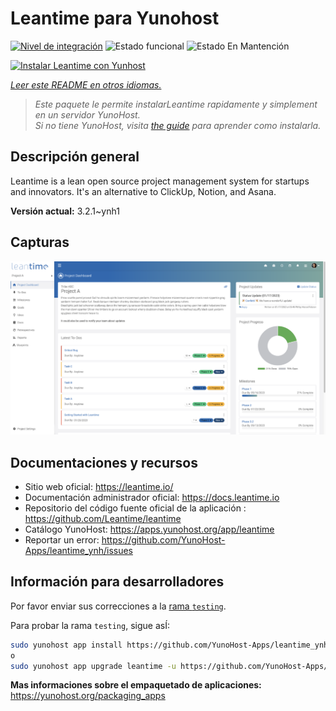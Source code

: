 <!--
Este archivo README esta generado automaticamente<https://github.com/YunoHost/apps/tree/master/tools/readme_generator>
No se debe editar a mano.
-->

# Leantime para Yunohost

[![Nivel de integración](https://dash.yunohost.org/integration/leantime.svg)](https://ci-apps.yunohost.org/ci/apps/leantime/) ![Estado funcional](https://ci-apps.yunohost.org/ci/badges/leantime.status.svg) ![Estado En Mantención](https://ci-apps.yunohost.org/ci/badges/leantime.maintain.svg)

[![Instalar Leantime con Yunhost](https://install-app.yunohost.org/install-with-yunohost.svg)](https://install-app.yunohost.org/?app=leantime)

*[Leer este README en otros idiomas.](./ALL_README.md)*

> *Este paquete le permite instalarLeantime rapidamente y simplement en un servidor YunoHost.*  
> *Si no tiene YunoHost, visita [the guide](https://yunohost.org/install) para aprender como instalarla.*

## Descripción general

Leantime is a lean open source project management system for startups and innovators. It's an alternative to ClickUp, Notion, and Asana.

**Versión actual:** 3.2.1~ynh1

## Capturas

![Captura de Leantime](./doc/screenshots/ProjectDashboard.png)

## Documentaciones y recursos

- Sitio web oficial: <https://leantime.io/>
- Documentación administrador oficial: <https://docs.leantime.io>
- Repositorio del código fuente oficial de la aplicación : <https://github.com/Leantime/leantime>
- Catálogo YunoHost: <https://apps.yunohost.org/app/leantime>
- Reportar un error: <https://github.com/YunoHost-Apps/leantime_ynh/issues>

## Información para desarrolladores

Por favor enviar sus correcciones a la [rama `testing`](https://github.com/YunoHost-Apps/leantime_ynh/tree/testing).

Para probar la rama `testing`, sigue asÍ:

```bash
sudo yunohost app install https://github.com/YunoHost-Apps/leantime_ynh/tree/testing --debug
o
sudo yunohost app upgrade leantime -u https://github.com/YunoHost-Apps/leantime_ynh/tree/testing --debug
```

**Mas informaciones sobre el empaquetado de aplicaciones:** <https://yunohost.org/packaging_apps>
